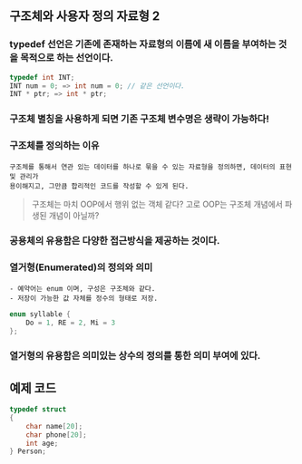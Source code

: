 <meta charset="utf-8">

## 구조체와 사용자 정의 자료형 2

### typedef 선언은 기존에 존재하는 자료형의 이름에 새 이름을 부여하는 것을 목적으로 하는 선언이다.
```c
typedef int INT;
INT num = 0; => int num = 0; // 같은 선언이다.
INT * ptr; => int * ptr;
```

### 구조체 별칭을 사용하게 되면 기존 구조체 변수명은 생략이 가능하다!

### 구조체를 정의하는 이유
    구조체를 통해서 연관 있는 데이터를 하나로 묶을 수 있는 자료형을 정의하면, 데이터의 표현 및 관리가
    용이해지고, 그만큼 합리적인 코드를 작성할 수 있게 된다.

> 구조체는 마치 OOP에서 행위 없는 객체 같다? 고로 OOP는 구조체 개념에서 파생된 개념이 아닐까?

### 공용체의 유용함은 다양한 접근방식을 제공하는 것이다.

### 열거형(Enumerated)의 정의와 의미
    - 예약어는 enum 이며, 구성은 구조체와 같다.
    - 저장이 가능한 값 자체를 정수의 형태로 저장.
```c
enum syllable {
    Do = 1, RE = 2, Mi = 3
};
```

### 열거형의 유용함은 의미있는 상수의 정의를 통한 의미 부여에 있다.

## 예제 코드
```c
typedef struct
{
    char name[20];
    char phone[20];
    int age;
} Person;
```